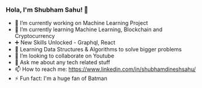 ### Hola, I'm Shubham Sahu! 👋

- 🔭 I’m currently working on Machine Learning Project
- 🌱 I’m currently learning Machine Learning, Blockchain and Cryptocurrency
- ➕ New Skills Unlocked - Graphql, React
- 🚀 Learning Data Structures & Algorithms to solve bigger problems
- 👯 I’m looking to collaborate on Youtube
- 💬 Ask me about any tech related stuff
- 📫 How to reach me: https://www.linkedin.com/in/shubhamdineshsahu/
- ⚡ Fun fact: I'm a huge fan of Batman
